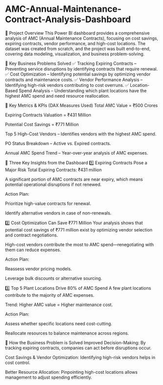# AMC-Annual-Maintenance-Contract-Analysis-Dashboard

🚀 Project Overview
This Power BI dashboard provides a comprehensive analysis of AMC (Annual Maintenance Contracts), focusing on cost savings, expiring contracts, vendor performance, and high-cost locations. The dataset was created from scratch, and the project was built end-to-end, covering data modeling, visualization, and business problem-solving.

🎯 Key Business Problems Solved
✅ Tracking Expiring Contracts – Preventing service disruptions by identifying contracts that require renewal.
✅ Cost Optimization – Identifying potential savings by optimizing vendor contracts and maintenance costs.
✅ Vendor Performance Analysis – Identifying high-risk vendors contributing to cost overruns.
✅ Location-Based Spend Analysis – Understanding which plant locations have the highest AMC spend and need resource reallocation.


🔹 Key Metrics & KPIs (DAX Measures Used)
Total AMC Value = ₹500 Crores

Expiring Contracts Valuation = ₹431 Million

Potential Cost Savings = ₹771 Million

Top 5 High-Cost Vendors – Identifies vendors with the highest AMC spend.

PO Status Breakdown – Active vs. Expired contracts.

Annual AMC Spend Trend – Year-over-year analysis of AMC expenses.

🔹 Three Key Insights from the Dashboard
1️⃣ Expiring Contracts Pose a Major Risk
Total Expiring Contracts: ₹431 million

A significant portion of AMC contracts are near expiry, which means potential operational disruptions if not renewed.

Action Plan:

Prioritize high-value contracts for renewal.

Identify alternative vendors in case of non-renewals.

2️⃣ Cost Optimization Can Save ₹771 Million
Your analysis shows that potential cost savings of ₹771 million exist by optimizing vendor selection and contract negotiations.

High-cost vendors contribute the most to AMC spend—renegotiating with them can reduce expenses.

Action Plan:

Reassess vendor pricing models.

Leverage bulk discounts or alternative sourcing.

3️⃣ Top 5 Plant Locations Drive 80% of AMC Spend
A few plant locations contribute to the majority of AMC expenses.

Trend: Higher AMC value = Higher maintenance cost.

Action Plan:

Assess whether specific locations need cost-cutting.

Reallocate resources to balance maintenance across regions.

🔹 How the Business Problem is Solved
Improved Decision-Making: By tracking expiring contracts, companies can act before disruptions occur.

Cost Savings & Vendor Optimization: Identifying high-risk vendors helps in cost control.

Better Resource Allocation: Pinpointing high-cost locations allows management to adjust spending efficiently.




